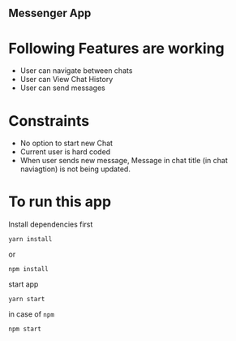 ## Messenger App

# Following Features are working 

* User can navigate between chats
* User can View Chat History
* User can send messages

# Constraints

* No option to start new Chat
* Current user is hard coded
* When user sends new message, Message in chat title (in chat naviagtion) is not being updated.


# To run this app

Install dependencies first
```
yarn install
```

or

```
npm install
```

start app

```
yarn start
```

in case of `npm`

```
npm start
```

